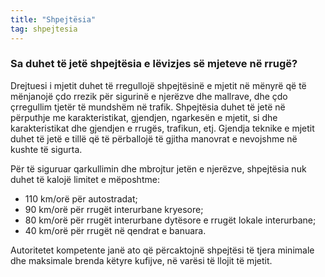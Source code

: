 ```yaml
---
title: "Shpejtësia"
tag: shpejtesia
---
```


### Sa duhet të jetë shpejtësia e lëvizjes së mjeteve në rrugë?

Drejtuesi i mjetit duhet të rregullojë shpejtësinë e mjetit në mënyrë që të mënjanojë çdo rrezik për sigurinë e njerëzve dhe mallrave, dhe çdo çrregullim tjetër të mundshëm në trafik. Shpejtësia duhet të jetë në përputhje me karakteristikat, gjendjen, ngarkesën e mjetit, si dhe karakteristikat dhe gjendjen e rrugës, trafikun, etj. Gjendja teknike e mjetit duhet të jetë e tillë që të përballojë të gjitha manovrat e nevojshme në kushte të sigurta.

Për të siguruar qarkullimin dhe mbrojtur jetën e njerëzve, shpejtësia nuk duhet të kalojë limitet e mëposhtme:

* 110 km/orë për autostradat;
* 90 km/orë për rrugët interurbane kryesore;
* 80 km/orë për rrugët interurbane dytësore e rrugët lokale interurbane;
* 40 km/orë për rrugët në qendrat e banuara.

Autoritetet kompetente janë ato që përcaktojnë shpejtësi të tjera minimale dhe maksimale brenda këtyre kufijve, në varësi të llojit të mjetit.

